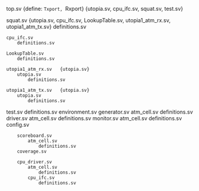 top.sv          {define: `Txport, `Rxport}
                {utopia.sv, cpu_ifc.sv, squat.sv, test.sv}

squat.sv        {utopia.sv, cpu_ifc.sv, LookupTable.sv, utopia1_atm_rx.sv, utopia1_atm_tx.sv}
    definitions.sv

    cpu_ifc.sv
        definitions.sv

    LookupTable.sv
        definitions.sv

    utopia1_atm_rx.sv   {utopia.sv}
        utopia.sv
            definitions.sv

    utopia1_atm_tx.sv   {utopia.sv}
        utopia.sv
            definitions.sv

test.sv
    definitions.sv
    environment.sv
        generator.sv
            atm_cell.sv
                definitions.sv
        driver.sv
            atm_cell.sv
                definitions.sv
        monitor.sv
            atm_cell.sv
                definitions.sv
        config.sv

        scoreboard.sv
            atm_cell.sv
                definitions.sv
        coverage.sv

        cpu_driver.sv
            atm_cell.sv
                definitions.sv
            cpu_ifc.sv
                definitions.sv